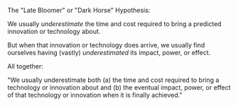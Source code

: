 The "Late Bloomer" or "Dark Horse" Hypothesis:

We usually *underestimate* the time and cost required to bring a predicted innovation or technology about.

But when that innovation or technology does arrive, we usually find ourselves having (vastly) *underestimated* its impact, power, or effect.

All together:

"We usually underestimate both (a) the time and cost required to bring a technology or innovation about and (b) the eventual impact, power, or effect of that technology or innovation when it is finally achieved."
